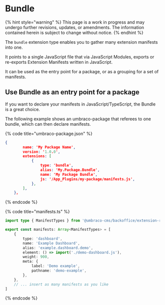 # Bundle

{% hint style="warning" %}
This page is a work in progress and may undergo further revisions, updates, or amendments. The information contained herein is subject to change without notice.
{% endhint %}

The `bundle` extension type enables you to gather many extension manifests into one.

It points to a single JavaScript file that via JavaScript Modules, exports or re-exports Extension Manifests written in JavaScript.

It can be used as the entry point for a package, or as a grouping for a set of manifests.

## Use Bundle as an entry point for a package

If you want to declare your manifests in JavaScript/TypeScript, the Bundle is a great choice.

The following example shows an umbraco-package that referees to one bundle, which can then declare manifests.

{% code title="umbraco-package.json" %}

```json
{
		name: 'My Package Name',
		version: '1.0.0',
		extensions: [
			{
				type: 'bundle',
				alias: 'My.Package.Bundle',
				name: 'My Package Bundle',
				js: '/App_Plugins/my-package/manifests.js',
			},
		],
	},
```

{% endcode %}

{% code title="manifests.ts" %}

```typescript
import type { ManifestTypes } from '@umbraco-cms/backoffice/extension-registry';

export const manifests: Array<ManifestTypes> = [
	{
		type: 'dashboard',
		name: 'Example Dashboard',
		alias: 'example.dashboard.demo',
		element: () => import('./demo-dashboard.js'),
		weight: 900,
		meta: {
			label: 'Demo example',
			pathname: 'demo-example',
		},
	},
	// ... insert as many manifests as you like
]
```

{% endcode %}
